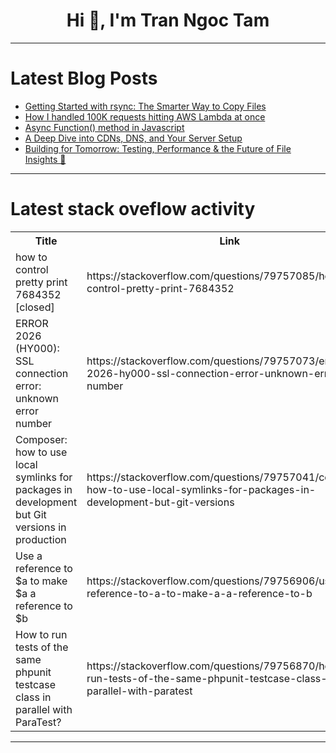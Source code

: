 <h1 align="center">Hi 👋, I'm Tran Ngoc Tam</h1>

---

# Latest Blog Posts 
<!-- BLOG-POST-LIST:START -->
- [Getting Started with rsync: The Smarter Way to Copy Files](https://dev.to/rijultp/getting-started-with-rsync-the-smarter-way-to-copy-files-39ol)
- [How I handled 100K requests hitting AWS Lambda at once](https://dev.to/ssh-tty/how-i-handled-100k-requests-hitting-aws-lambda-at-once-5575)
- [Async Function&lpar;&rpar; method in Javascript](https://dev.to/dinesh_g_909f4a82c67f5bbd/async-function-method-in-javascript-gnp)
- [A Deep Dive into CDNs, DNS, and Your Server Setup](https://dev.to/lovestaco/a-deep-dive-into-cdns-dns-and-your-ovh-setup-4g35)
- [Building for Tomorrow: Testing, Performance &amp; the Future of File Insights 🚀](https://dev.to/vijay431/building-for-tomorrow-testing-performance-the-future-of-file-insights-3k)
<!-- BLOG-POST-LIST:END -->

---

# Latest stack oveflow activity
<table>
  <tr><th>Title</th><th>Link</th></tr>
  <!-- STACKOVERFLOW:START --><tr><td>how to control pretty print 7684352 [closed]</td><td>https://stackoverflow.com/questions/79757085/how-to-control-pretty-print-7684352</td></tr><tr><td>ERROR 2026 &lpar;HY000&rpar;: SSL connection error: unknown error number</td><td>https://stackoverflow.com/questions/79757073/error-2026-hy000-ssl-connection-error-unknown-error-number</td></tr><tr><td>Composer: how to use local symlinks for packages in development but Git versions in production</td><td>https://stackoverflow.com/questions/79757041/composer-how-to-use-local-symlinks-for-packages-in-development-but-git-versions</td></tr><tr><td>Use a reference to $a to make $a a reference to $b</td><td>https://stackoverflow.com/questions/79756906/use-a-reference-to-a-to-make-a-a-reference-to-b</td></tr><tr><td>How to run tests of the same phpunit testcase class in parallel with ParaTest?</td><td>https://stackoverflow.com/questions/79756870/how-to-run-tests-of-the-same-phpunit-testcase-class-in-parallel-with-paratest</td></tr><!-- STACKOVERFLOW:END -->
</table>

---


